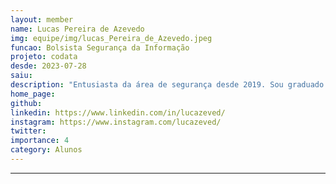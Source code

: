 ```yaml
---
layout: member
name: Lucas Pereira de Azevedo
img: equipe/img/lucas_Pereira_de_Azevedo.jpeg
funcao: Bolsista Segurança da Informação
projeto: codata
desde: 2023-07-28
saiu: 
description: "Entusiasta da área de segurança desde 2019. Sou graduado pelo IFPB, onde tive o prazer de fazer parte da equipe de robótica e apresentar trabalhos em eventos renomados, como a Campus Party Brasil e Campus Party Natal, abordando temas relacionados à tecnologia, onde despertei minha paixão pela área. Atualmente na graduação de Sistemas de informação pela UFPB, desenvolvi conhecimento sobre hardware hacking, e também aprofundei meus conhecimentos sobre a área de web e redes. Meu interesse por segurança digital tem me motivado a explorar e estudar livremente, sempre em busca de aprimorar minhas competências nesse campo em constante evolução buscando novos desafios e oportunidades para contribuir no desenvolvimento de soluções inovadoras e eficientes."
home_page: 
github: 
linkedin: https://www.linkedin.com/in/lucazeved/
instagram: https://www.instagram.com/lucazeved/
twitter: 
importance: 4
category: Alunos
---
```


---



